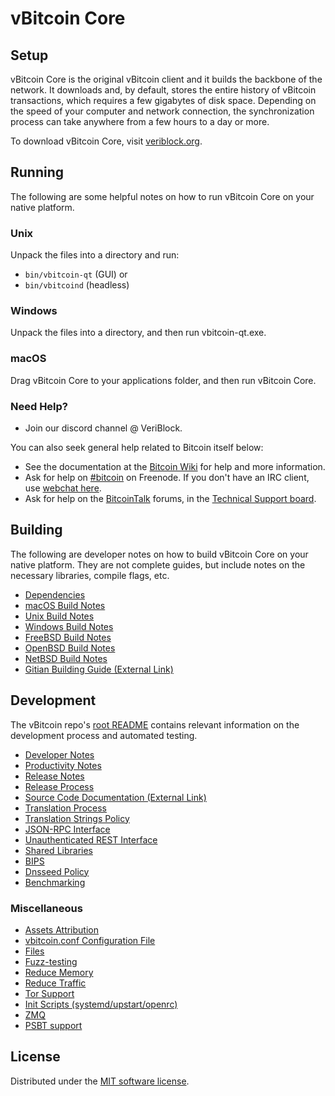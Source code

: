 vBitcoin Core
=============

Setup
---------------------
vBitcoin Core is the original vBitcoin client and it builds the backbone of the network. It downloads and, by default, stores the entire history of vBitcoin transactions, which requires a few gigabytes of disk space. Depending on the speed of your computer and network connection, the synchronization process can take anywhere from a few hours to a day or more.

To download vBitcoin Core, visit [veriblock.org](https://veriblock.org/).

Running
---------------------
The following are some helpful notes on how to run vBitcoin Core on your native platform.

### Unix

Unpack the files into a directory and run:

- `bin/vbitcoin-qt` (GUI) or
- `bin/vbitcoind` (headless)

### Windows

Unpack the files into a directory, and then run vbitcoin-qt.exe.

### macOS

Drag vBitcoin Core to your applications folder, and then run vBitcoin Core.

### Need Help?

* Join our discord channel @ VeriBlock.

You can also seek general help related to Bitcoin itself below:
* See the documentation at the [Bitcoin Wiki](https://en.bitcoin.it/wiki/Main_Page)
for help and more information.
* Ask for help on [#bitcoin](http://webchat.freenode.net?channels=bitcoin) on Freenode. If you don't have an IRC client, use [webchat here](http://webchat.freenode.net?channels=bitcoin).
* Ask for help on the [BitcoinTalk](https://bitcointalk.org/) forums, in the [Technical Support board](https://bitcointalk.org/index.php?board=4.0).

Building
---------------------
The following are developer notes on how to build vBitcoin Core on your native platform. They are not complete guides, but include notes on the necessary libraries, compile flags, etc.

- [Dependencies](dependencies.md)
- [macOS Build Notes](build-osx.md)
- [Unix Build Notes](build-unix.md)
- [Windows Build Notes](build-windows.md)
- [FreeBSD Build Notes](build-freebsd.md)
- [OpenBSD Build Notes](build-openbsd.md)
- [NetBSD Build Notes](build-netbsd.md)
- [Gitian Building Guide (External Link)](https://github.com/bitcoin-core/docs/blob/master/gitian-building.md)

Development
---------------------
The vBitcoin repo's [root README](/README.md) contains relevant information on the development process and automated testing.

- [Developer Notes](developer-notes.md)
- [Productivity Notes](productivity.md)
- [Release Notes](release-notes.md)
- [Release Process](release-process.md)
- [Source Code Documentation (External Link)](https://doxygen.bitcoincore.org/)
- [Translation Process](translation_process.md)
- [Translation Strings Policy](translation_strings_policy.md)
- [JSON-RPC Interface](JSON-RPC-interface.md)
- [Unauthenticated REST Interface](REST-interface.md)
- [Shared Libraries](shared-libraries.md)
- [BIPS](bips.md)
- [Dnsseed Policy](dnsseed-policy.md)
- [Benchmarking](benchmarking.md)

### Miscellaneous
- [Assets Attribution](assets-attribution.md)
- [vbitcoin.conf Configuration File](vbitcoin-conf.md)
- [Files](files.md)
- [Fuzz-testing](fuzzing.md)
- [Reduce Memory](reduce-memory.md)
- [Reduce Traffic](reduce-traffic.md)
- [Tor Support](tor.md)
- [Init Scripts (systemd/upstart/openrc)](init.md)
- [ZMQ](zmq.md)
- [PSBT support](psbt.md)

License
---------------------
Distributed under the [MIT software license](/COPYING).
